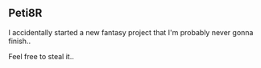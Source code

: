 Peti8R
------

I accidentally started a new fantasy project that I'm probably never gonna finish..

Feel free to steal it..